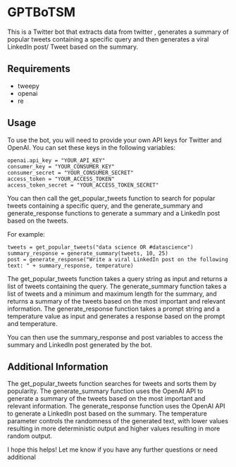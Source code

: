 # GPTBoTSM
This is a Twitter bot that extracts data from twitter , generates a summary of popular tweets containing a specific query and then generates a viral LinkedIn post/ Tweet based on the summary.

## Requirements

- tweepy
- openai
- re

## Usage

To use the bot, you will need to provide your own API keys for Twitter and OpenAI. You can set these keys in the following variables:

```
openai.api_key = "YOUR_API_KEY"
consumer_key = "YOUR_CONSUMER_KEY"
consumer_secret = "YOUR_CONSUMER_SECRET"
access_token = "YOUR_ACCESS_TOKEN"
access_token_secret = "YOUR_ACCESS_TOKEN_SECRET"
```

You can then call the get_popular_tweets function to search for popular tweets containing a specific query, and the generate_summary and generate_response functions to generate a summary and a LinkedIn post based on the tweets.

For example:

```
tweets = get_popular_tweets("data science OR #datascience")
summary_response = generate_summary(tweets, 10, 25)
post = generate_response("Write a viral LinkedIn post on the following text: " + summary_response, temperature)
```

The get_popular_tweets function takes a query string as input and returns a list of tweets containing the query. The generate_summary function takes a list of tweets and a minimum and maximum length for the summary, and returns a summary of the tweets based on the most important and relevant information. The generate_response function takes a prompt string and a temperature value as input and generates a response based on the prompt and temperature.

You can then use the summary_response and post variables to access the summary and LinkedIn post generated by the bot.

## Additional Information

The get_popular_tweets function searches for tweets and sorts them by popularity. The generate_summary function uses the OpenAI API to generate a summary of the tweets based on the most important and relevant information. The generate_response function uses the OpenAI API to generate a LinkedIn post based on the summary. The temperature parameter controls the randomness of the generated text, with lower values resulting in more deterministic output and higher values resulting in more random output.

I hope this helps! Let me know if you have any further questions or need additional
